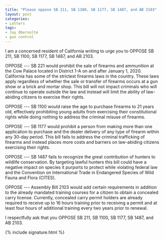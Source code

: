 ```yaml
---
title: "Please oppose SB 211, SB 1100, SB 1177, SB 1487, and AB 2103"
layout: post
categories:
- Letters
tags:
- Jay Obernolte
- gun control
---
```


I am a concerned resident of California writing to urge you to OPPOSE SB 211, SB 1100, SB 1177, SB 1487, and AB 2103.

OPPOSE --- SB 221 would prohibit the sale of firearms and ammunition at the Cow Palace located in District 1-A on and after January 1, 2020. California has some of the strictest firearms laws in the country. These laws apply regardless of whether the sale or transfer of firearms occurs at a gun show or a brick and mortar shop. This bill will not impact criminals who will continue to operate outside the law and instead will limit the ability of law-abiding citizens to exercise their rights.

OPPOSE --- SB 1100 would raise the age to purchase firearms to 21 years old, effectively prohibiting young adults from exercising their constitutional rights while doing nothing to address the criminal misuse of firearms.

OPPOSE --- SB 1177 would prohibit a person from making more than one application to purchase and the dealer delivery of any type of firearm within any 30-day period. This bill fails to address the criminal trafficking of firearms and instead places more costs and barriers on law-abiding citizens exercising their rights.

OPPOSE --- SB 1487 fails to recognize the great contribution of hunters to wildlife conservation. By targeting lawful hunters this bill could have a negative impact on species it purports to protect while violating federal law and the Convention on International Trade in Endangered Species of Wild Fauna and Flora (CITES).

OPPOSE --- Assembly Bill 2103 would add certain requirements in addition to the already mandated training courses for a citizen to obtain a concealed carry license. Currently, concealed carry permit holders are already required to receive up to 16 hours training prior to receiving a permit and at least four hours of additional training every two years prior to renewal.

I respectfully ask that you OPPOSE SB 211, SB 1100, SB 1177, SB 1487, and AB 2103.

{% include signature.html %}
